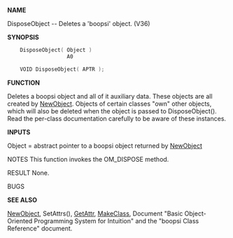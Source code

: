 
**NAME**

DisposeObject -- Deletes a 'boopsi' object. (V36)

**SYNOPSIS**

```c
    DisposeObject( Object )
                   A0

    VOID DisposeObject( APTR );

```
**FUNCTION**

Deletes a boopsi object and all of it auxiliary data.
These objects are all created by [NewObject](NewObject.md).  Objects
of certain classes &#034;own&#034; other objects, which will also
be deleted when the object is passed to DisposeObject().
Read the per-class documentation carefully to be aware
of these instances.

**INPUTS**

Object = abstract pointer to a boopsi object returned by [NewObject](NewObject.md)

NOTES
This function invokes the OM_DISPOSE method.

RESULT
None.

BUGS

**SEE ALSO**

[NewObject](NewObject.md), SetAttrs(), [GetAttr](GetAttr.md), [MakeClass](MakeClass.md),
Document &#034;Basic Object-Oriented Programming System for Intuition&#034;
and the &#034;boopsi Class Reference&#034; document.
